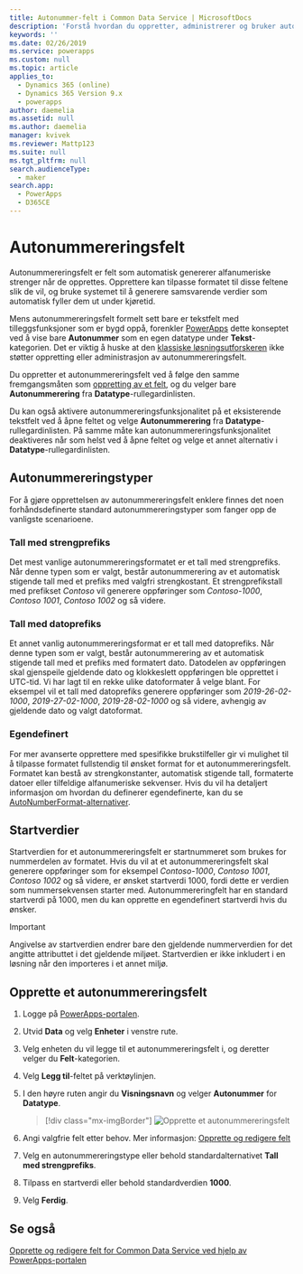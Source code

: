 ```yaml
---
title: Autonummer-felt i Common Data Service | MicrosoftDocs
description: 'Forstå hvordan du oppretter, administrerer og bruker autonummereringsfelt'
keywords: ''
ms.date: 02/26/2019
ms.service: powerapps
ms.custom: null
ms.topic: article
applies_to:
  - Dynamics 365 (online)
  - Dynamics 365 Version 9.x
  - powerapps
author: daemelia
ms.assetid: null
ms.author: daemelia
manager: kvivek
ms.reviewer: Mattp123
ms.suite: null
ms.tgt_pltfrm: null
search.audienceType:
  - maker
search.app:
  - PowerApps
  - D365CE
---
```

# <a name="autonumber-fields"></a>Autonummereringsfelt

Autonummereringsfelt er felt som automatisk genererer alfanumeriske strenger når de opprettes. Opprettere kan tilpasse formatet til disse feltene slik de vil, og bruke systemet til å generere samsvarende verdier som automatisk fyller dem ut under kjøretid.

Mens autonummereringsfelt formelt sett bare er tekstfelt med tilleggsfunksjoner som er bygd oppå, forenkler [PowerApps](https://web.powerapps.com/?utm_source=padocs&utm_medium=linkinadoc&utm_campaign=referralsfromdoc) dette konseptet ved å vise bare **Autonummer** som en egen datatype under **Tekst**-kategorien. Det er viktig å huske at den [klassiske løsningsutforskeren](use-solution-explorer.md#classic-solution-explorer) ikke støtter oppretting eller administrasjon av autonummereringsfelt.

Du oppretter et autonummereringsfelt ved å følge den samme fremgangsmåten som [oppretting av et felt](create-edit-field-portal.md#create-a-field), og du velger bare **Autonummerering** fra **Datatype**-rullegardinlisten. 

Du kan også aktivere autonummereringsfunksjonalitet på et eksisterende tekstfelt ved å åpne feltet og velge **Autonummerering** fra **Datatype**-rullegardinlisten. På samme måte kan autonummereringsfunksjonalitet deaktiveres når som helst ved å åpne feltet og velge et annet alternativ i **Datatype**-rullegardinlisten.

## <a name="autonumber-types"></a>Autonummereringstyper

For å gjøre opprettelsen av autonummereringsfelt enklere finnes det noen forhåndsdefinerte standard autonummereringstyper som fanger opp de vanligste scenarioene. 

### <a name="string-prefixed-number"></a>Tall med strengprefiks

Det mest vanlige autonummereringsformatet er et tall med strengprefiks. Når denne typen som er valgt, består autonummerering av et automatisk stigende tall med et prefiks med valgfri strengkostant. Et strengprefikstall med prefikset *Contoso* vil generere oppføringer som *Contoso-1000*, *Contoso 1001*, *Contoso 1002* og så videre.

### <a name="date-prefixed-number"></a>Tall med datoprefiks

Et annet vanlig autonummereringsformat er et tall med datoprefiks. Når denne typen som er valgt, består autonummerering av et automatisk stigende tall med et prefiks med formatert dato. Datodelen av oppføringen skal gjenspeile gjeldende dato og klokkeslett oppføringen ble opprettet i UTC-tid. Vi har lagt til en rekke ulike datoformater å velge blant.
For eksempel vil et tall med datoprefiks generere oppføringer som *2019-26-02-1000*, *2019-27-02-1000*, *2019-28-02-1000* og så videre, avhengig av gjeldende dato og valgt datoformat.

### <a name="custom"></a>Egendefinert

For mer avanserte opprettere med spesifikke brukstilfeller gir vi mulighet til å tilpasse formatet fullstendig til ønsket format for et autonummereringsfelt. Formatet kan bestå av strengkonstanter, automatisk stigende tall, formaterte datoer eller tilfeldige alfanumeriske sekvenser.
Hvis du vil ha detaljert informasjon om hvordan du definerer egendefinerte, kan du se [AutoNumberFormat-alternativer](https://docs.microsoft.com/dynamics365/customer-engagement/developer/create-auto-number-attributes#autonumberformat-options).

## <a name="seed-values"></a>Startverdier

Startverdien for et autonummereringsfelt er startnummeret som brukes for nummerdelen av formatet. Hvis du vil at et autonummereringsfelt skal generere oppføringer som for eksempel *Contoso-1000*, *Contoso 1001*, *Contoso 1002* og så videre, er ønsket startverdi 1000, fordi dette er verdien som nummersekvensen starter med. Autonummereringfelt har en standard startverdi på 1000, men du kan opprette en egendefinert startverdi hvis du ønsker. 


> [!IMPORTANT]
> Angivelse av startverdien endrer bare den gjeldende nummerverdien for det angitte attributtet i det gjeldende miljøet. Startverdien er ikke inkludert i en løsning når den importeres i et annet miljø. 

## <a name="create-an-autonumber-field"></a>Opprette et autonummereringsfelt
  
1.  Logge på [PowerApps-portalen](https://web.powerapps.com/?utm_source=padocs&utm_medium=linkinadoc&utm_campaign=referralsfromdoc).
  
2.  Utvid **Data** og velg **Enheter** i venstre rute.
  
3.  Velg enheten du vil legge til et autonummereringsfelt i, og deretter velger du **Felt**-kategorien.
  
4.  Velg **Legg til**-feltet på verktøylinjen.  
  
5.  I den høyre ruten angir du **Visningsnavn** og velger **Autonummer** for **Datatype**.

    > [!div class="mx-imgBorder"] 
    > ![](media/create-autonumber-field.png "Opprette et autonummereringsfelt")
  
6. Angi valgfrie felt etter behov. Mer informasjon: [Opprette og redigere felt](create-edit-field-portal.md#create-a-field)

7. Velg en autonummereringstype eller behold standardalternativet **Tall med strengprefiks**.

8. Tilpass en startverdi eller behold standardverdien **1000**.

9. Velg **Ferdig**.

## <a name="see-also"></a>Se også
 [Opprette og redigere felt for Common Data Service ved hjelp av PowerApps-portalen](create-edit-field-portal.md)
